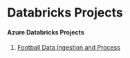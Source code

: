 # Databricks Projects
#### Azure Databricks Projects
1. [Football Data Ingestion and Process](https://github.com/mahmudie/databricks_projects/tree/main/football)
